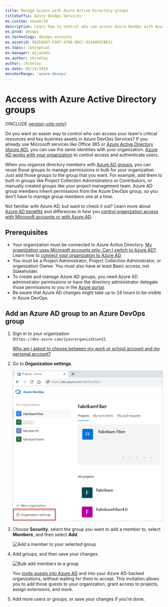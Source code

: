 ```yaml
---
title: Manage access with Azure Active Directory groups
titleSuffix: Azure DevOps Services
ms.custom: seodec18
description: Learn how to control who can access Azure DevOps with Azure Active Directory groups
ms.prod: devops
ms.technology: devops-accounts
ms.assetid: 882E6E07-F407-478A-9DCC-9324493CBE11
ms.topic: conceptual
ms.manager: mijacobs
ms.author: chcomley
author: chcomley
ms.date: 05/14/2019
monikerRange: 'azure-devops'
---
```

# Access with Azure Active Directory groups

[!INCLUDE [version-vsts-only](../../_shared/version-vsts-only.md)]

Do you want an easier way to control who can access your team's critical resources and key business assets in Azure DevOps Services?
If you already use Microsoft services like Office 365 or [Azure Active Directory (Azure AD)](https://www.microsoft.com/server-cloud/products/azure-active-directory/), you can use the same identities with your organization.
[Azure AD works with your organization](access-with-azure-ad.md) to control access and authenticate users.

When you organize directory members with [Azure AD groups](https://azure.microsoft.com/documentation/articles/active-directory-manage-groups), you can reuse those groups to manage permissions in bulk for your organization. Just add those groups to the group that you want. For example, add them to built-in groups like Project Collection Administrators or Contributors, or manually created groups like your project management team. Azure AD group members inherit permissions from the Azure DevOps group, so you don't have to manage group members one at a time.

Not familiar with Azure AD, but want to check it out? Learn more about [Azure AD benefits](https://azure.microsoft.com/documentation/articles/active-directory-whatis/)
and differences in how you [control organization access with Microsoft accounts or with Azure AD](access-with-azure-ad.md).

## Prerequisites

* Your organization must be connected to Azure Active Directory. [My organization uses Microsoft accounts only. Can I switch to Azure AD?](faq-azure-access.md#ChangeMSA). Learn how to [connect your organization to Azure AD](connect-organization-to-azure-ad.md).
* You must be a Project Administrator, Project Collection Administrator, or organization Owner. You must also have at least Basic access, not Stakeholder.
* To create and manage Azure AD groups, you need Azure AD administrator permissions or have the directory administrator delegate those permissions to you in the [Azure portal](https://portal.azure.com).
* Be aware that Azure AD changes might take up to 24 hours to be visible in Azure DevOps.

## Add an Azure AD group to an Azure DevOps group

1. Sign in to your organization (```https://dev.azure.com/{yourorganization}```).

	[Why am I asked to choose between my work or school account and my personal account?](faq-create-organization.md#ChooseOrgAcctMSAcct)

2.  Go to **Organization settings**.

    ![Open Organization settings](../../_shared/_img/settings/open-admin-settings-vert.png)

3. Choose **Security**, select the group you want to add a member to, select **Members**, and then select **Add**.

   ![Add a member to your selected group](_img/manage-azure-ad-groups/admin-settings-security-choose-group-add-member.png)
4. Add groups, and then save your changes.

    ![Bulk add members to a group](_img/manage-azure-ad-groups/bulk-add-groups.png)

    You [invite guests into Azure AD](https://blogs.msdn.microsoft.com/visualstudioalm/2017/05/11/inviting-directory-guests-to-aad-backed-vsts-accounts) and into your Azure AD-backed organizations, without waiting for them to accept. This invitation allows you to add those guests to your organization, grant access to projects, assign extensions, and more.

5. Add more users or groups, or save your changes if you're done.
